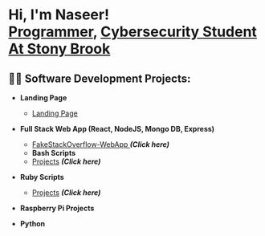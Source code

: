 <h1>Hi, I'm Naseer! <br/><a href="https://github.com/nasAhmed-chss">Programmer</a>, <a href="https://www.linkedin.com/in/naseer-ks-ahmed/">Cybersecurity Student At Stony Brook</a></h1>

<h2>👨‍💻 Software Development Projects:</h2>

- <b>Landing Page </b>
  - [Landing Page](https://github.com/nasAhmed-chss/landingPage)
- <b>Full Stack Web App (React, NodeJS, Mongo DB, Express)</b>
  - [FakeStackOverflow-WebApp
](https://github.com/nasAhmed-chss/FakeStackOverflow-WebApp/tree/main) <b><i>(Click here)</b></i>
  - <b>Bash Scripts</b>
  - [Projects](https://github.com/nasAhmed-chss/Bash-Scripts) <b><i>(Click here)</b></i>
    

- <b>Ruby Scripts</b>
  - [Projects](https://github.com/nasAhmed-chss/ruby-scripts) <b><i>(Click here)</b></i>
  
- <b>Raspberry Pi Projects</b>

- <b>Python</b>
 


